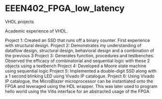 # EEEN402_FPGA_low_latency
VHDL projects

Academic experience of VHDL.

Project 1: Created an SSD that runs off a binary counter. First experience with structural design. 
Project 2: Demonstrates my understanding of dataflow design, structural design, behavioral design and a combination of the previous 3
Project 3: Generates function, procedures and testbenches. Observed the efficacy of combinatorial and sequential logic with these 2 objects using a testbench
Project 4: Developed a Moore state machine using sequential logic 
Project 5: Implemented a double-digit SSD along with a 1 second blinking LED using Vivado IP catalogue. 
Project 6: Using Vivado IP catalogue, the MicroBlazer microprocessor can be instantiated onto the FPGA and leveraged using the HDL wrapper. This was later used to program hello world using the Vitis interface for an abstracted usage of the FPGA
